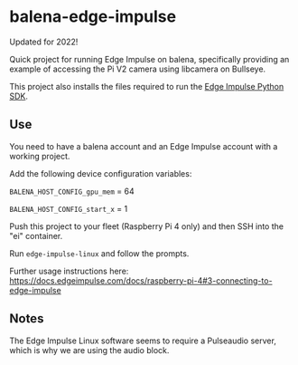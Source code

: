 # balena-edge-impulse
Updated for 2022!

Quick project for running Edge Impulse on balena, specifically providing an example of accessing the Pi V2 camera using libcamera on Bullseye.

This project also installs the files required to run the [Edge Impulse Python SDK](https://docs.edgeimpulse.com/docs/linux-python-sdk).
## Use

You need to have a balena account and an Edge Impulse account with a working project.

Add the following device configuration variables:

`BALENA_HOST_CONFIG_gpu_mem` = 64

`BALENA_HOST_CONFIG_start_x` = 1


Push this project to your fleet (Raspberry Pi 4 only) and then SSH into the "ei" container.

Run `edge-impulse-linux` and follow the prompts.

Further usage instructions here: https://docs.edgeimpulse.com/docs/raspberry-pi-4#3-connecting-to-edge-impulse

## Notes

The Edge Impulse Linux software seems to require a Pulseaudio server, which is why we are using the audio block.
